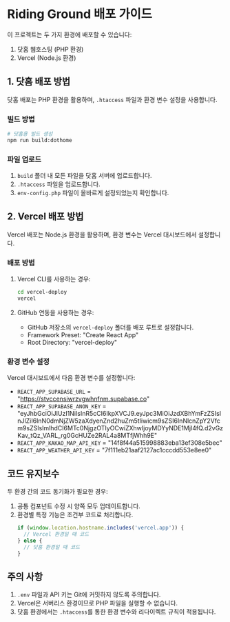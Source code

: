 # Riding Ground 배포 가이드

이 프로젝트는 두 가지 환경에 배포할 수 있습니다:
1. 닷홈 웹호스팅 (PHP 환경)
2. Vercel (Node.js 환경)

## 1. 닷홈 배포 방법

닷홈 배포는 PHP 환경을 활용하며, `.htaccess` 파일과 환경 변수 설정을 사용합니다.

### 빌드 방법
```bash
# 닷홈용 빌드 생성
npm run build:dothome
```

### 파일 업로드
1. `build` 폴더 내 모든 파일을 닷홈 서버에 업로드합니다.
2. `.htaccess` 파일을 업로드합니다.
3. `env-config.php` 파일이 올바르게 설정되었는지 확인합니다.

## 2. Vercel 배포 방법

Vercel 배포는 Node.js 환경을 활용하며, 환경 변수는 Vercel 대시보드에서 설정합니다.

### 배포 방법
1. Vercel CLI를 사용하는 경우:
   ```bash
   cd vercel-deploy
   vercel
   ```

2. GitHub 연동을 사용하는 경우:
   - GitHub 저장소의 `vercel-deploy` 폴더를 배포 루트로 설정합니다.
   - Framework Preset: "Create React App"
   - Root Directory: "vercel-deploy"

### 환경 변수 설정
Vercel 대시보드에서 다음 환경 변수를 설정합니다:

- `REACT_APP_SUPABASE_URL` = "https://stvccensiwrzvgwhnfnm.supabase.co"
- `REACT_APP_SUPABASE_ANON_KEY` = "eyJhbGciOiJIUzI1NiIsInR5cCI6IkpXVCJ9.eyJpc3MiOiJzdXBhYmFzZSIsInJlZiI6InN0dmNjZW5zaXdyenZnd2huZm5tIiwicm9sZSI6InNlcnZpY2Vfcm9sZSIsImlhdCI6MTc0NjgzOTIyOCwiZXhwIjoyMDYyNDE1MjI4fQ.d2vGzKav_tQz_VARL_rg0GcHUZe2RAL4a8MTfjWhh9E"
- `REACT_APP_KAKAO_MAP_API_KEY` = "14f8f44a515998883eba13ef308e5bec"
- `REACT_APP_WEATHER_API_KEY` = "7f111eb21aaf2127ac1cccdd553e8ee0"

## 코드 유지보수

두 환경 간의 코드 동기화가 필요한 경우:

1. 공통 컴포넌트 수정 시 양쪽 모두 업데이트합니다.
2. 환경별 특정 기능은 조건부 코드로 처리합니다.
   ```javascript
   if (window.location.hostname.includes('vercel.app')) {
     // Vercel 환경일 때 코드
   } else {
     // 닷홈 환경일 때 코드
   }
   ```

## 주의 사항

1. `.env` 파일과 API 키는 Git에 커밋하지 않도록 주의합니다.
2. Vercel은 서버리스 환경이므로 PHP 파일을 실행할 수 없습니다.
3. 닷홈 환경에서는 `.htaccess`를 통한 환경 변수와 리다이렉트 규칙이 적용됩니다. 
